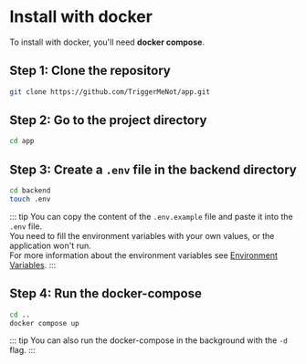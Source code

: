 # Install with docker

To install with docker, you'll need **docker compose**.

## Step 1: Clone the repository

```bash
git clone https://github.com/TriggerMeNot/app.git
```

## Step 2: Go to the project directory

```bash
cd app
```

## Step 3: Create a `.env` file in the backend directory

```bash
cd backend
touch .env
```

::: tip
You can copy the content of the `.env.example` file and paste it into the `.env` file. \
You need to fill the environment variables with your own values, or the application won't run. \
For more information about the environment variables see [Environment Variables](/server/environment).
:::

## Step 4: Run the docker-compose

```bash
cd ..
docker compose up
```

::: tip
You can also run the docker-compose in the background with the `-d` flag.
:::
